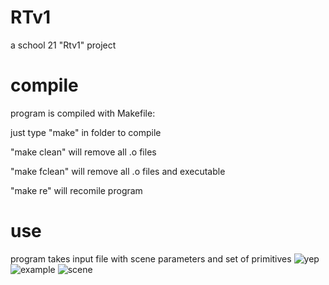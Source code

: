 # RTv1
a school 21 "Rtv1" project

# compile
program is compiled with Makefile:

just type "make" in folder to compile

"make clean" will remove all .o files

"make fclean" will remove all .o files and executable

"make re" will recomile program

# use
program takes input file with scene parameters and set of primitives
![yep](https://user-images.githubusercontent.com/20489896/111062247-c6daa980-84b8-11eb-8763-f96762b49f33.png)
![example](https://user-images.githubusercontent.com/20489896/111062253-cb9f5d80-84b8-11eb-8200-c843e9b85990.png)
![scene](https://user-images.githubusercontent.com/20489896/111062255-d0641180-84b8-11eb-9a4b-95e81e93b16d.png)
